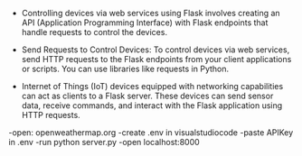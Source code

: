 - Controlling devices via web services using Flask involves creating an API (Application Programming Interface) with Flask endpoints that handle requests to control the devices. 

- Send Requests to Control Devices: To control devices via web services, send HTTP requests to the Flask endpoints from your client applications or scripts. You can use libraries like requests in Python.

- Internet of Things (IoT) devices equipped with networking capabilities can act as clients to a Flask server. These devices can send sensor data, receive commands, and interact with the Flask application using HTTP requests.

-open: openweathermap.org
-create .env in visualstudiocode
-paste APIKey in .env
-run python server.py
-open localhost:8000


